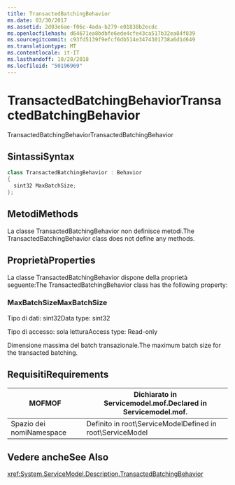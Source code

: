 ```yaml
---
title: TransactedBatchingBehavior
ms.date: 03/30/2017
ms.assetid: 2d03e6ae-f06c-4ada-b279-e01838b2ecdc
ms.openlocfilehash: d64671ea8bdbfe6ede4cfe43ca517b32ea84f839
ms.sourcegitcommit: c93fd5139f9efcf6db514e3474301738a6d1d649
ms.translationtype: MT
ms.contentlocale: it-IT
ms.lasthandoff: 10/28/2018
ms.locfileid: "50196969"
---
```

# <a name="transactedbatchingbehavior"></a><span data-ttu-id="6863b-102">TransactedBatchingBehavior</span><span class="sxs-lookup"><span data-stu-id="6863b-102">TransactedBatchingBehavior</span></span>
<span data-ttu-id="6863b-103">TransactedBatchingBehavior</span><span class="sxs-lookup"><span data-stu-id="6863b-103">TransactedBatchingBehavior</span></span>  
  
## <a name="syntax"></a><span data-ttu-id="6863b-104">Sintassi</span><span class="sxs-lookup"><span data-stu-id="6863b-104">Syntax</span></span>  
  
```csharp
class TransactedBatchingBehavior : Behavior  
{  
  sint32 MaxBatchSize;  
};  
```  
  
## <a name="methods"></a><span data-ttu-id="6863b-105">Metodi</span><span class="sxs-lookup"><span data-stu-id="6863b-105">Methods</span></span>  
 <span data-ttu-id="6863b-106">La classe TransactedBatchingBehavior non definisce metodi.</span><span class="sxs-lookup"><span data-stu-id="6863b-106">The TransactedBatchingBehavior class does not define any methods.</span></span>  
  
## <a name="properties"></a><span data-ttu-id="6863b-107">Proprietà</span><span class="sxs-lookup"><span data-stu-id="6863b-107">Properties</span></span>  
 <span data-ttu-id="6863b-108">La classe TransactedBatchingBehavior dispone della proprietà seguente:</span><span class="sxs-lookup"><span data-stu-id="6863b-108">The TransactedBatchingBehavior class has the following property:</span></span>  
  
### <a name="maxbatchsize"></a><span data-ttu-id="6863b-109">MaxBatchSize</span><span class="sxs-lookup"><span data-stu-id="6863b-109">MaxBatchSize</span></span>  
 <span data-ttu-id="6863b-110">Tipo di dati: sint32</span><span class="sxs-lookup"><span data-stu-id="6863b-110">Data type: sint32</span></span>  
  
 <span data-ttu-id="6863b-111">Tipo di accesso: sola lettura</span><span class="sxs-lookup"><span data-stu-id="6863b-111">Access type: Read-only</span></span>  
  
 <span data-ttu-id="6863b-112">Dimensione massima del batch transazionale.</span><span class="sxs-lookup"><span data-stu-id="6863b-112">The maximum batch size for the transacted batching.</span></span>  
  
## <a name="requirements"></a><span data-ttu-id="6863b-113">Requisiti</span><span class="sxs-lookup"><span data-stu-id="6863b-113">Requirements</span></span>  
  
|<span data-ttu-id="6863b-114">MOF</span><span class="sxs-lookup"><span data-stu-id="6863b-114">MOF</span></span>|<span data-ttu-id="6863b-115">Dichiarato in Servicemodel.mof.</span><span class="sxs-lookup"><span data-stu-id="6863b-115">Declared in Servicemodel.mof.</span></span>|  
|---------|-----------------------------------|  
|<span data-ttu-id="6863b-116">Spazio dei nomi</span><span class="sxs-lookup"><span data-stu-id="6863b-116">Namespace</span></span>|<span data-ttu-id="6863b-117">Definito in root\ServiceModel</span><span class="sxs-lookup"><span data-stu-id="6863b-117">Defined in root\ServiceModel</span></span>|  
  
## <a name="see-also"></a><span data-ttu-id="6863b-118">Vedere anche</span><span class="sxs-lookup"><span data-stu-id="6863b-118">See Also</span></span>  
 <xref:System.ServiceModel.Description.TransactedBatchingBehavior>
